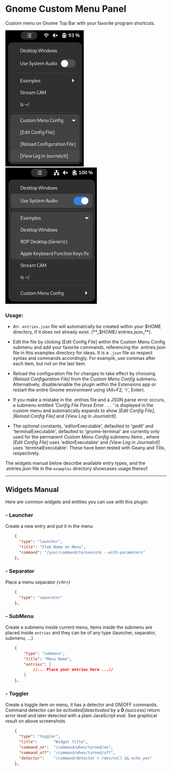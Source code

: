 # Gnome Custom Menu Panel
Custom menu on Gnome Top Bar with your favorite program shortcuts.

![Screenshot Preview](screenshot.png)
![another Preview](widget.png)


### Usage:
- An `.entries.json` file will automatically be created within your $HOME directory, if it does not already exist. (**_$HOME/.entries.json_**).

- Edit the file by clicking [Edit Config File] within the Custom Menu Config submenu and add your favorite commands, referencing the .entries.json file in this examples directory for ideas. It is a `.json` file so respect syntax and commands accordingly. For example, use commas after each item, but not on the last item.

- Reload the configuration file for changes to take effect by choosing *[Reload Configuration File]* from the *Custom Menu Config* submenu. Alternatively, disable/enable the plugin within the Extensions app or restart the entire Gnome environment using (Alt+F2, 'r', Enter).

- If you make a mistake in the .entries file and a JSON parse error occurs, a submenu entitled *'Config File Parse Error . . . '* is displayed in the custom menu and automatically expands to show *[Edit Config File]*, *[Reload Config File]* and *[View Log in Journalctl]*.

- The optional constants, 'editorExecutable', defaulted to 'gedit' and 'terminalExecutable', defaulted to 'gnome-terminal' are currently only used for the permanent *Custom Menu Config* submenu items , where *[Edit Config File]* uses 'editorExecutable' and *[View Log in Journalctl]* uses 'terminalExecutable'. These have been tested with Geany and Tilix, respectively.

The widgets manual below describe available entry types, and the .entries.json file in the `examples` directory showcases usage thereof.


---

## Widgets Manual
Here are common widgets and entities you can use with this plugin:
### **- Launcher**
Create a new entry and put it in the menu
```json
    {
      "type": "launcher",
      "title": "Item Name on Menu",
      "command": "/your/command/to/execute --with-parameters"
    },
```

### **- Separator**
Place a menu separator _(\<hr>)_
```json
    {
      "type": "separator"
    },
```

### **- SubMenu**
Create a submenu inside current menu, items inside the submenu are placed inside `entries`
and they can be of any type (launcher, separator, submenu, ...)
```json
    {
        "type": "submenu",
        "title": "Menu Name",
        "entries": [
            //... Place your entries here ...//
        ]
    },
```

### **- Toggler**
Create a toggle item on menu, it has a detector and ON|OFF commands.
Command detector can be _activated|deactivated_ by a **0** _(success)_ return error level
and later detected with a plain JavaScript eval. See graphical result on above screenshots
```json
    {
      "type": "toggler",
      "title":       "Widget Title",
      "command_on":  "/command/when/turned/on",
      "command_off": "/command/when/turned/off",
      "detector":    "/command/detector > /dev/null && echo yes"
    },
```
